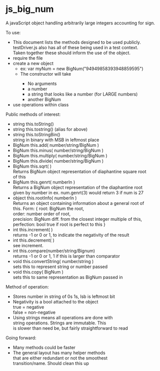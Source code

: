 # js_big_num
A javaScript object handling arbitrarily large integers accounting
 for sign.

To use:
<ul>
    <li>This document lists the methods designed to be used publicly.<br/>
        testDriver.js also has all of these being used in a test context.<br/>
        Taken together these should inform the use of the object.</li>
    <li>require the file</li>
    <li>create a new object
        <ul>
            <li>ex: var myNum = new BigNum("94949858393948859595")</li>
            <li>The constructor will take</li>
            <ul>
                <li>No arguments</li>
                <li>a number</li>
                <li>a string that looks like a number (for LARGE numbers)</li>
                <li>another BigNum</li>
            </ul>
        </ul>
    </li>
    <li>use operations within class</li>
</ul>

Public methods of interest:
<ul>
    <li>string this.toString()</li>
    <li>string this.tostring() (alias for above)</li>
    <li>string this.toStringBin()<br />
        string in binary with MSB in leftmost place</li>
    <li>BigNum this.add( number/string/BigNum )</li>
    <li>BigNum this.minus( number/string/BigNum )</li>
    <li>BigNum this.multiply( number/string/BigNum )</li>
    <li>BigNum this.divide( number/string/BigNum )</li>
    <li>BigNum this.sqrt( )<br/>
        Returns BigNum object representation of diaphantine square root<br/>
        of this</li>
    <li>BigNum this.genrt( numberIn )<br/>
        Returns a BigNum object representation of the diaphantine root<br/>
        given by number in ex. num.genrt(3) would return 3 if num is 27</li>
    <li>object this.rootInfo( numberIn )<br />
        Returns an object containing information about a general root of<br/>
        this. Form: { root: BigNum the root, <br/>
        order: number order of root, <br/>
        precision: BigNum diff. from the closest integer multiple of this, <br/>
        perfection: bool true if root is perfect to this }</li>
    <li>int    this.increment( )<br />
        returns -1 or 0 or 1, to indicate the negativity of the result</li>
    <li>int    this.decrement( )<br />
        see increment.
    <li>int    this.compare(number/string/Bignum)<br />
        returns -1 or 0 or 1, 1 if this is larger than comparator</li>
    <li>void   this.convertString( number/string )<br />
        sets this to represent string or number passed</li>
    <li>void   this.copy( BigNum )<br />
        sets this to same representation as BigNum passed in</li>
</ul>

Method of operation:
<ul>
    <li>Stores number in string of 0s 1s, lsb is leftmost bit</li>
    <li>Negativity is a bool attached to the object<br/>
        true = negative<br/>
        false = non-negative</li>
    <li>Using strings means all operations are done with<br/>
        string operations. Strings are immutable. This<br/>
        is slower than need be, but fairly straightforward to read</li>
</ul>

Going forward:
<ul>
    <li>Many methods could be faster</li>
    <li>The general layout has many helper methods<br/>
        that are either redundant or not the smoothest<br/>
        transition/name. Should clean this up</li>
</ul>